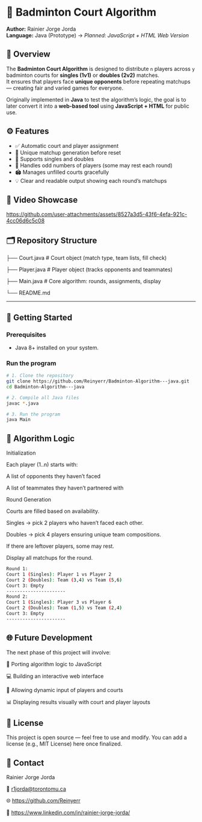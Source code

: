 # 🏸 Badminton Court Algorithm

**Author:** Rainier Jorge Jorda  
**Language:** Java (Prototype) → *Planned: JavaScript + HTML Web Version*


## 📘 Overview
The **Badminton Court Algorithm** is designed to distribute `n` players across `y` badminton courts for **singles (1v1)** or **doubles (2v2)** matches.  
It ensures that players face **unique opponents** before repeating matchups — creating fair and varied games for everyone.

Originally implemented in **Java** to test the algorithm’s logic, the goal is to later convert it into a **web-based tool** using **JavaScript + HTML** for public use.


## ⚙️ Features
- ✅ Automatic court and player assignment  
- 🔁 Unique matchup generation before reset  
- 🧩 Supports singles and doubles  
- 👥 Handles odd numbers of players (some may rest each round)  
- 🏟️ Manages unfilled courts gracefully  
- 💡 Clear and readable output showing each round’s matchups

## 🎥 Video Showcase


https://github.com/user-attachments/assets/8527a3d5-43f6-4efa-921c-4cc06d6c5c08



## 🗂️ Repository Structure
├── Court.java # Court object (match type, team lists, fill check)

├── Player.java # Player object (tracks opponents and teammates)

├── Main.java # Core algorithm: rounds, assignments, display

└── README.md


---

## 🚀 Getting Started

### Prerequisites
- Java 8+ installed on your system.

### Run the program
```bash
# 1. Clone the repository
git clone https://github.com/Reinyerr/Badminton-Algorithm---java.git
cd Badminton-Algorithm---java

# 2. Compile all Java files
javac *.java

# 3. Run the program
java Main

```

## 🧠 Algorithm Logic
Initialization

Each player (1..n) starts with:

A list of opponents they haven’t faced

A list of teammates they haven’t partnered with

Round Generation

Courts are filled based on availability.

Singles → pick 2 players who haven’t faced each other.

Doubles → pick 4 players ensuring unique team compositions.

If there are leftover players, some may rest.

Display all matchups for the round.

``` bash
Round 1:
Court 1 (Singles): Player 1 vs Player 2
Court 2 (Doubles): Team (3,4) vs Team (5,6)
Court 3: Empty
----------------------
Round 2:
Court 1 (Singles): Player 3 vs Player 6
Court 2 (Doubles): Team (1,5) vs Team (2,4)
Court 3: Empty
----------------------
```

## 🌐 Future Development

The next phase of this project will involve:

🔄 Porting algorithm logic to JavaScript

💻 Building an interactive web interface

🧮 Allowing dynamic input of players and courts

📊 Displaying results visually with court and player layouts


## 🪪 License

This project is open source — feel free to use and modify.
You can add a license (e.g., MIT License) here once finalized.

## 💬 Contact

Rainier Jorge Jorda

📧 r1jorda@torontomu.ca

🌐 https://github.com/Reinyerr

🔗 https://www.linkedin.com/in/rainier-jorge-jorda/
